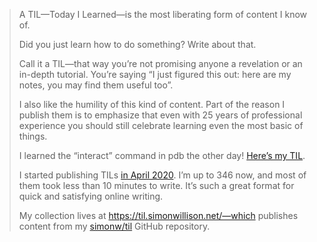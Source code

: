 >A TIL—Today I Learned—is the most liberating form of content I know of.
>
>Did you just learn how to do something? Write about that.
>
>Call it a TIL—that way you’re not promising anyone a revelation or an in-depth tutorial. You’re saying “I just figured this out: here are my notes, you may find them useful too”.
>
>I also like the humility of this kind of content. Part of the reason I publish them is to emphasize that even with 25 years of professional experience you should still celebrate learning even the most basic of things.
>
>I learned the “interact” command in pdb the other day! [Here’s my TIL](https://til.simonwillison.net/python/pdb-interact).
>
>I started publishing TILs [in April 2020](https://simonwillison.net/2020/Apr/20/self-rewriting-readme/). I’m up to 346 now, and most of them took less than 10 minutes to write. It’s such a great format for quick and satisfying online writing.
>
>My collection lives at https://til.simonwillison.net/—which publishes content from my [simonw/til](https://github.com/simonw/til) GitHub repository. 